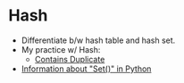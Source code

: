 # Hash

* Differentiate b/w hash table and hash set.
* My practice w/ Hash:
  * [Contains Duplicate](https://github.com/tingyuyang/python_lc/blob/master/Easy/217.%20Contains%20Duplicate.py)
* [Information about "Set()" in Python](http://www.learnpython.org/en/Sets)
